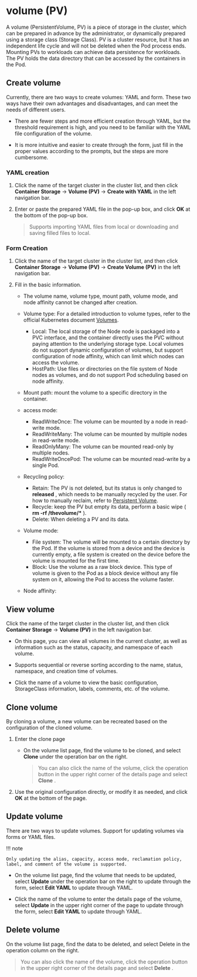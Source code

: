 # volume (PV)

A volume (PersistentVolume, PV) is a piece of storage in the cluster, which can be prepared in advance by the administrator, or dynamically prepared using a storage class (Storage Class). PV is a cluster resource, but it has an independent life cycle and will not be deleted when the Pod process ends. Mounting PVs to workloads can achieve data persistence for workloads. The PV holds the data directory that can be accessed by the containers in the Pod.

## Create volume

Currently, there are two ways to create volumes: YAML and form. These two ways have their own advantages and disadvantages, and can meet the needs of different users.

- There are fewer steps and more efficient creation through YAML, but the threshold requirement is high, and you need to be familiar with the YAML file configuration of the volume.

- It is more intuitive and easier to create through the form, just fill in the proper values ​​according to the prompts, but the steps are more cumbersome.

### YAML creation

1. Click the name of the target cluster in the cluster list, and then click __Container Storage__ -> __Volume (PV)__ -> __Create with YAML__ in the left navigation bar.

    

2. Enter or paste the prepared YAML file in the pop-up box, and click __OK__ at the bottom of the pop-up box.

    > Supports importing YAML files from local or downloading and saving filled files to local.

    

### Form Creation

1. Click the name of the target cluster in the cluster list, and then click __Container Storage__ -> __Volume (PV)__ -> __Create Volume (PV)__ in the left navigation bar.

    

2. Fill in the basic information.

    - The volume name, volume type, mount path, volume mode, and node affinity cannot be changed after creation.
    - Volume type: For a detailed introduction to volume types, refer to the official Kubernetes document [Volumes](https://kubernetes.io/docs/concepts/storage/volumes/).

      - Local: The local storage of the Node node is packaged into a PVC interface, and the container directly uses the PVC without paying attention to the underlying storage type. Local volumes do not support dynamic configuration of volumes, but support configuration of node affinity, which can limit which nodes can access the volume.
      - HostPath: Use files or directories on the file system of Node nodes as volumes, and do not support Pod scheduling based on node affinity.

    - Mount path: mount the volume to a specific directory in the container.
    - access mode:

        - ReadWriteOnce: The volume can be mounted by a node in read-write mode.
        - ReadWriteMany: The volume can be mounted by multiple nodes in read-write mode.
        - ReadOnlyMany: The volume can be mounted read-only by multiple nodes.
        - ReadWriteOncePod: The volume can be mounted read-write by a single Pod.

    - Recycling policy:

        - Retain: The PV is not deleted, but its status is only changed to __released__ , which needs to be manually recycled by the user. For how to manually reclaim, refer to [Persistent Volume](https://kubernetes.io/docs/concepts/storage/persistent-volumes/#retain).
        - Recycle: keep the PV but empty its data, perform a basic wipe ( __rm -rf /thevolume/*__ ).
        - Delete: When deleting a PV and its data.

    - Volume mode:

        - File system: The volume will be mounted to a certain directory by the Pod. If the volume is stored from a device and the device is currently empty, a file system is created on the device before the volume is mounted for the first time.
        - Block: Use the volume as a raw block device. This type of volume is given to the Pod as a block device without any file system on it, allowing the Pod to access the volume faster.

    - Node affinity:

        

## View volume

Click the name of the target cluster in the cluster list, and then click __Container Storage__ -> __Volume (PV)__ in the left navigation bar.

- On this page, you can view all volumes in the current cluster, as well as information such as the status, capacity, and namespace of each volume.

- Supports sequential or reverse sorting according to the name, status, namespace, and creation time of volumes.

    

- Click the name of a volume to view the basic configuration, StorageClass information, labels, comments, etc. of the volume.

    

## Clone volume

By cloning a volume, a new volume can be recreated based on the configuration of the cloned volume.

1. Enter the clone page

    - On the volume list page, find the volume to be cloned, and select __Clone__ under the operation bar on the right.

        > You can also click the name of the volume, click the operation button in the upper right corner of the details page and select __Clone__ .

        

2. Use the original configuration directly, or modify it as needed, and click __OK__ at the bottom of the page.

## Update volume

There are two ways to update volumes. Support for updating volumes via forms or YAML files.

!!! note

    Only updating the alias, capacity, access mode, reclamation policy, label, and comment of the volume is supported.

- On the volume list page, find the volume that needs to be updated, select __Update__ under the operation bar on the right to update through the form, select __Edit YAML__ to update through YAML.

    

- Click the name of the volume to enter the details page of the volume, select __Update__ in the upper right corner of the page to update through the form, select __Edit YAML__ to update through YAML.

    

## Delete volume

On the volume list page, find the data to be deleted, and select Delete in the operation column on the right.

> You can also click the name of the volume, click the operation button in the upper right corner of the details page and select __Delete__ .

